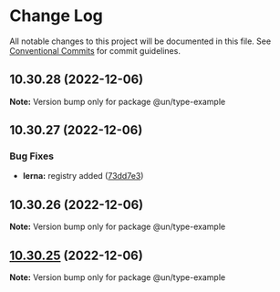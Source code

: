 # Change Log

All notable changes to this project will be documented in this file.
See [Conventional Commits](https://conventionalcommits.org) for commit guidelines.

## 10.30.28 (2022-12-06)

**Note:** Version bump only for package @un/type-example





## 10.30.27 (2022-12-06)


### Bug Fixes

* **lerna:** registry added ([73dd7e3](https://github.com/carbon-design-system/carbon/commit/73dd7e367e91bc1a372aa7e3f841f7f24a1b6934))





## 10.30.26 (2022-12-06)

**Note:** Version bump only for package @un/type-example





## [10.30.25](https://github.com/carbon-design-system/carbon/compare/@un/type-example@10.30.24...@un/type-example@10.30.25) (2022-12-06)

**Note:** Version bump only for package @un/type-example
